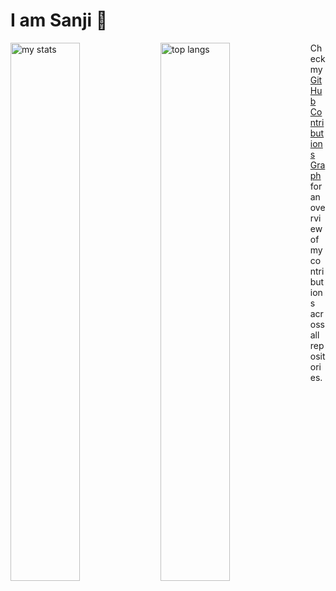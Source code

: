 # I am Sanji 👋

<img alt="my stats" align="left" width="47%" src="https://github-readme-stats.vercel.app/api?username=sanjiaust"/>
<img alt="top langs" align="left" width="47%" src="https://github-readme-stats.vercel.app/api/top-langs/?username=sanjiaust&layout=compact"/>

Check my [GitHub Contributions Graph](https://github.com/sanjiaust) for an overview of my contributions across all repositories.



